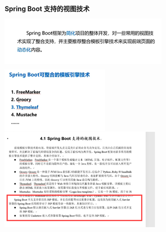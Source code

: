 ## Spring Boot 支持的视图技术



![image-20200627171028805](../img/image-20200627171028805.png)

<img src="../img/image-20200627171048685.png" alt="image-20200627171048685" style="zoom:50%;" />

<img src="../img/image-20200627171424712.png" alt="image-20200627171424712" style="zoom:50%;" />

## 